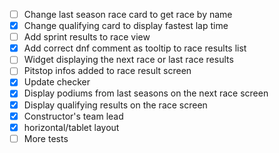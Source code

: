 - [ ] Change last season race card to get race by name
- [x] Change qualifying card to display fastest lap time
- [ ] Add sprint results to race view
- [x] Add correct dnf comment as tooltip to race results list
- [ ] Widget displaying the next race or last race results
- [ ] Pitstop infos added to race result screen
- [x] Update checker
- [x] Display podiums from last seasons on the next race screen
- [x] Display qualifying results on the race screen
- [x] Constructor's team lead
- [x] horizontal/tablet layout
- [ ] More tests

